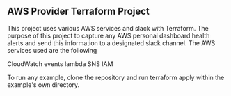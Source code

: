 ## AWS Provider Terraform Project

This project uses various AWS services and slack with Terraform.  The purpose of this project to capture any AWS personal dashboard health alerts and send this information to a designated slack channel.  The AWS services used are the following

CloudWatch events
lambda
SNS
IAM

To run any example, clone the repository and run terraform apply within the example's own directory.

